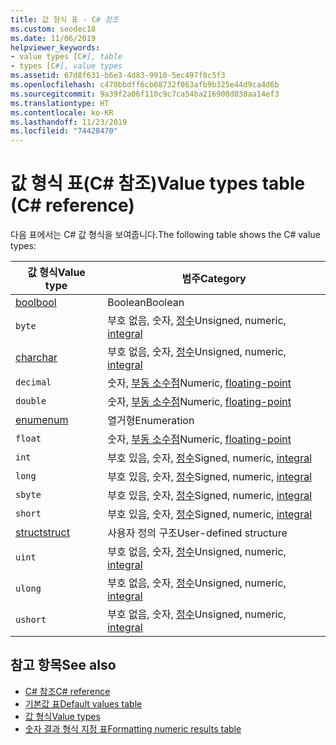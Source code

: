 ```yaml
---
title: 값 형식 표 - C# 참조
ms.custom: seodec18
ms.date: 11/06/2019
helpviewer_keywords:
- value types [C#], table
- types [C#], value types
ms.assetid: 67d8f631-b6e3-4d83-9910-5ec497f8c5f3
ms.openlocfilehash: c470bbdff6cb08732f063afb9b325e44d9ca4d6b
ms.sourcegitcommit: 9a39f2a06f110c9c7ca54ba216900d038aa14ef3
ms.translationtype: HT
ms.contentlocale: ko-KR
ms.lasthandoff: 11/23/2019
ms.locfileid: "74428470"
---
```

# <a name="value-types-table-c-reference"></a><span data-ttu-id="345f6-102">값 형식 표(C# 참조)</span><span class="sxs-lookup"><span data-stu-id="345f6-102">Value types table (C# reference)</span></span>

<span data-ttu-id="345f6-103">다음 표에서는 C# 값 형식을 보여줍니다.</span><span class="sxs-lookup"><span data-stu-id="345f6-103">The following table shows the C# value types:</span></span>

|<span data-ttu-id="345f6-104">값 형식</span><span class="sxs-lookup"><span data-stu-id="345f6-104">Value type</span></span>|<span data-ttu-id="345f6-105">범주</span><span class="sxs-lookup"><span data-stu-id="345f6-105">Category</span></span>|
|----------------|--------------|
|[<span data-ttu-id="345f6-106">bool</span><span class="sxs-lookup"><span data-stu-id="345f6-106">bool</span></span>](bool.md)|<span data-ttu-id="345f6-107">Boolean</span><span class="sxs-lookup"><span data-stu-id="345f6-107">Boolean</span></span>|
|`byte`|<span data-ttu-id="345f6-108">부호 없음, 숫자, [정수](../builtin-types/integral-numeric-types.md)</span><span class="sxs-lookup"><span data-stu-id="345f6-108">Unsigned, numeric, [integral](../builtin-types/integral-numeric-types.md)</span></span>|
|[<span data-ttu-id="345f6-109">char</span><span class="sxs-lookup"><span data-stu-id="345f6-109">char</span></span>](../builtin-types/char.md)|<span data-ttu-id="345f6-110">부호 없음, 숫자, [정수](../builtin-types/integral-numeric-types.md)</span><span class="sxs-lookup"><span data-stu-id="345f6-110">Unsigned, numeric, [integral](../builtin-types/integral-numeric-types.md)</span></span>|
|`decimal`|<span data-ttu-id="345f6-111">숫자, [부동 소수점](../builtin-types/floating-point-numeric-types.md)</span><span class="sxs-lookup"><span data-stu-id="345f6-111">Numeric, [floating-point](../builtin-types/floating-point-numeric-types.md)</span></span>|
|`double`|<span data-ttu-id="345f6-112">숫자, [부동 소수점](../builtin-types/floating-point-numeric-types.md)</span><span class="sxs-lookup"><span data-stu-id="345f6-112">Numeric, [floating-point](../builtin-types/floating-point-numeric-types.md)</span></span>|
|[<span data-ttu-id="345f6-113">enum</span><span class="sxs-lookup"><span data-stu-id="345f6-113">enum</span></span>](enum.md)|<span data-ttu-id="345f6-114">열거형</span><span class="sxs-lookup"><span data-stu-id="345f6-114">Enumeration</span></span>|
|`float`|<span data-ttu-id="345f6-115">숫자, [부동 소수점](../builtin-types/floating-point-numeric-types.md)</span><span class="sxs-lookup"><span data-stu-id="345f6-115">Numeric, [floating-point](../builtin-types/floating-point-numeric-types.md)</span></span>|
|`int`|<span data-ttu-id="345f6-116">부호 있음, 숫자, [정수](../builtin-types/integral-numeric-types.md)</span><span class="sxs-lookup"><span data-stu-id="345f6-116">Signed, numeric, [integral](../builtin-types/integral-numeric-types.md)</span></span>|
|`long`|<span data-ttu-id="345f6-117">부호 있음, 숫자, [정수](../builtin-types/integral-numeric-types.md)</span><span class="sxs-lookup"><span data-stu-id="345f6-117">Signed, numeric, [integral](../builtin-types/integral-numeric-types.md)</span></span>|
|`sbyte`|<span data-ttu-id="345f6-118">부호 있음, 숫자, [정수](../builtin-types/integral-numeric-types.md)</span><span class="sxs-lookup"><span data-stu-id="345f6-118">Signed, numeric, [integral](../builtin-types/integral-numeric-types.md)</span></span>|
|`short`|<span data-ttu-id="345f6-119">부호 있음, 숫자, [정수](../builtin-types/integral-numeric-types.md)</span><span class="sxs-lookup"><span data-stu-id="345f6-119">Signed, numeric, [integral](../builtin-types/integral-numeric-types.md)</span></span>|
|[<span data-ttu-id="345f6-120">struct</span><span class="sxs-lookup"><span data-stu-id="345f6-120">struct</span></span>](struct.md)|<span data-ttu-id="345f6-121">사용자 정의 구조</span><span class="sxs-lookup"><span data-stu-id="345f6-121">User-defined structure</span></span>|
|`uint`|<span data-ttu-id="345f6-122">부호 없음, 숫자, [정수](../builtin-types/integral-numeric-types.md)</span><span class="sxs-lookup"><span data-stu-id="345f6-122">Unsigned, numeric, [integral](../builtin-types/integral-numeric-types.md)</span></span>|
|`ulong`|<span data-ttu-id="345f6-123">부호 없음, 숫자, [정수](../builtin-types/integral-numeric-types.md)</span><span class="sxs-lookup"><span data-stu-id="345f6-123">Unsigned, numeric, [integral](../builtin-types/integral-numeric-types.md)</span></span>|
|`ushort`|<span data-ttu-id="345f6-124">부호 없음, 숫자, [정수](../builtin-types/integral-numeric-types.md)</span><span class="sxs-lookup"><span data-stu-id="345f6-124">Unsigned, numeric, [integral](../builtin-types/integral-numeric-types.md)</span></span>|

## <a name="see-also"></a><span data-ttu-id="345f6-125">참고 항목</span><span class="sxs-lookup"><span data-stu-id="345f6-125">See also</span></span>

- [<span data-ttu-id="345f6-126">C# 참조</span><span class="sxs-lookup"><span data-stu-id="345f6-126">C# reference</span></span>](../index.md)
- [<span data-ttu-id="345f6-127">기본값 표</span><span class="sxs-lookup"><span data-stu-id="345f6-127">Default values table</span></span>](default-values-table.md)
- [<span data-ttu-id="345f6-128">값 형식</span><span class="sxs-lookup"><span data-stu-id="345f6-128">Value types</span></span>](value-types.md)
- [<span data-ttu-id="345f6-129">숫자 결과 형식 지정 표</span><span class="sxs-lookup"><span data-stu-id="345f6-129">Formatting numeric results table</span></span>](formatting-numeric-results-table.md)
